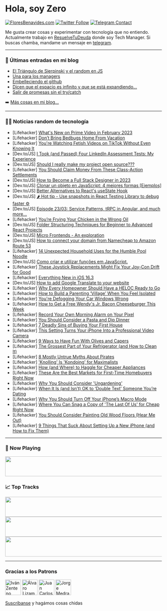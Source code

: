 # Hola, soy Zero

[![FloresBenavides.com](https://img.shields.io/website?down_message=oops&label=MiBlog&style=for-the-badge&up_message=online&url=https%3A%2F%2Ffloresbenavides.com)](https://floresbenavides.com) [![Twitter Follow](https://img.shields.io/twitter/follow/ZeroDragon?color=%231DA1F2&label=Follow&logo=twitter&logoColor=ffffff&style=for-the-badge)](https://twitter.com/zerodragon) [![Telegram Contact](https://img.shields.io/badge/escr%C3%ADbeme-ZeroDragon-%2326A5E4?style=for-the-badge&logo=telegram)](https://t.me/zerodragon)

Me gusta crear cosas y experimentar con tecnología que no entiendo.
Actualmente trabajo en [ResuelveTuDeuda](http://github.com/resuelve) donde soy Tech Manager.
Si buscas chamba, mandame un mensaje en [telegram](https://t.me/zerodragon).

---

### 📕 Últimas entradas en mi blog
<!-- BLOG-POST-LIST:START -->
- [El Triángulo de Sierpinski y el random en JS](https://floresbenavides.com/el-triangulo-de-sierpinski-y-el-random-en-js/)
- [Una para los managers](https://floresbenavides.com/una-para-los-managers/)
- [Embelleciendo el github](https://floresbenavides.com/embelleciendo-el-github/)
- [Dicen que el espacio es infinito y que se está expandiendo…](https://floresbenavides.com/dicen-que-el-espacio-es-infinito-y-que-se-esta-expandiendo/)
- [Salir de promesas sin el try/catch](https://floresbenavides.com/salir-de-promesas-sin-el-try-catch/)
<!-- BLOG-POST-LIST:END -->

➡️ [Más cosas en mi blog...](https://floresbenavides.com)

---

### 👨‍💻 Noticias random de tecnología
<!-- TECH-POSTS:START -->
- [Lifehacker] [What&#39;s New on Prime Video in February 2023](https://lifehacker.com/whats-new-on-prime-video-in-february-2023-1850020479)
- [Lifehacker] [Don’t Bring Bedbugs Home From Vacation](https://lifehacker.com/don-t-bring-bedbugs-home-from-vacation-1850020051)
- [Lifehacker] [You&#39;re Watching Fetish Videos on TikTok Without Even Knowing It](https://lifehacker.com/youre-watching-fetish-videos-on-tiktok-without-even-kno-1850019997)
- [Dev.to/JS] [I Took &lpar;and Passed&rpar; Four LinkedIn Assessment Tests: My Experience](https://dev.to/alvyynm/i-took-and-passed-four-linkedin-assessment-tests-my-experience-541o)
- [Dev.to/JS] [Should I really make my project open source???](https://dev.to/michthebrandofficial/should-i-really-make-my-project-open-source-5764)
- [Lifehacker] [You Should Claim Money From These Class-Action Settlements](https://lifehacker.com/you-should-claim-money-from-these-class-action-settleme-1850020120)
- [Dev.to/JS] [How to Become a Full Stack Designer in 2023](https://dev.to/michaellarocca/how-to-become-a-full-stack-designer-in-2023-1moe)
- [Dev.to/JS] [Clonar un objeto en JavaScript: 4 mejores formas [Ejemplos]](https://dev.to/khriztianmoreno/clonar-un-objeto-en-javascript-4-mejores-formas-ejemplos-1bke)
- [Dev.to/JS] [Better Alternatives to React&#39;s useState Hook](https://dev.to/cedricagoliki/better-reacts-usestate-hook-cg4)
- [Dev.to/JS] [🌶️ Hot tip - Use snapshots in React Testing Library to debug faster ⚙️](https://dev.to/jozsefdevs/hot-tip-use-snapshots-in-react-testing-library-to-debug-faster-42o7)
- [Dev.to/JS] [Episode 23/03: Service Patterns, tRPC in Angular, and much more...](https://dev.to/ng_news/episode-2303-service-patterns-trpc-in-angular-and-much-more-4b8g)
- [Lifehacker] [You’re Frying Your Chicken in the Wrong Oil](https://lifehacker.com/you-re-frying-your-chicken-in-the-wrong-oil-1850018801)
- [Dev.to/JS] [Folder Structuring Techniques for Beginner to Advanced React Projects](https://dev.to/fpaghar/folder-structuring-techniques-for-beginner-to-advanced-react-projects-30d7)
- [Dev.to/JS] [Micro Frontends - An exploration](https://dev.to/harshitakanal/micro-frontends-an-exploration-3nfc)
- [Dev.to/JS] [How to connect your domain from Namecheap to Amazon Route 53](https://dev.to/mayorscript/how-to-connect-your-domain-from-namecheap-to-amazon-route-53-4g3g)
- [Lifehacker] [14 Unexpected Household Uses for the Humble Pool Noodle](https://lifehacker.com/14-unexpected-household-uses-for-the-humble-pool-noodle-1850019454)
- [Dev.to/JS] [Como criar e utilizar funções em JavaScript.](https://dev.to/altencirsilvajr/como-criar-e-utilizar-funcoes-em-javascript-2bpe)
- [Lifehacker] [These Joystick Replacements Might Fix Your Joy-Con Drift for Good](https://lifehacker.com/these-joystick-replacements-might-fix-your-joy-con-drif-1850018788)
- [Lifehacker] [Everything New in iOS 16.3](https://lifehacker.com/everything-new-in-ios-16-3-1850019181)
- [Dev.to/JS] [How to add Google Translate to your website](https://dev.to/fanmixco/how-to-add-google-translate-to-your-website-59cc)
- [Lifehacker] [Why Every Homeowner Should Have a HELOC Ready to Go](https://lifehacker.com/why-every-homeowner-should-have-a-heloc-ready-to-go-1850018785)
- [Lifehacker] [How to Build a Parenting ‘Village’ When You Feel Isolated](https://lifehacker.com/how-to-build-a-parenting-village-when-you-feel-isolat-1850018379)
- [Lifehacker] [You&#39;re Defogging Your Car Windows Wrong](https://lifehacker.com/youre-defogging-your-car-windows-wrong-1850018118)
- [Lifehacker] [How to Get a Free Wendy&#39;s Jr. Bacon Cheeseburger This Week](https://lifehacker.com/how-to-get-a-free-wendys-jr-bacon-cheeseburger-this-we-1850018610)
- [Lifehacker] [Record Your Own Morning Alarm on Your Pixel](https://lifehacker.com/record-your-own-morning-alarm-on-your-pixel-1850018289)
- [Lifehacker] [You Should Consider a Pasta and Dip Dinner](https://lifehacker.com/you-should-consider-a-pasta-and-dip-dinner-1850017914)
- [Lifehacker] [7 Deadly Sins of Buying Your First House](https://lifehacker.com/7-deadly-sins-of-buying-your-first-house-1850014596)
- [Lifehacker] [This Setting Turns Your iPhone Into a Professional Video Camera](https://lifehacker.com/this-setting-turns-your-iphone-into-a-professional-vide-1850014040)
- [Lifehacker] [9 Ways to Have Fun With Olives and Capers](https://lifehacker.com/9-ways-to-have-fun-with-olives-and-capers-1850013089)
- [Lifehacker] [The Grossest Part of Your Refrigerator &lpar;and How to Clean It&rpar;](https://lifehacker.com/the-grossest-part-of-your-refrigerator-and-how-to-clea-1850012229)
- [Lifehacker] [8 Mostly Untrue Myths About Pirates](https://lifehacker.com/8-mostly-untrue-myths-about-pirates-1850008950)
- [Lifehacker] [&#39;Knolling&#39; Is &#39;Kondoing&#39; for Maximalists](https://lifehacker.com/knolling-is-kondoing-for-maximalists-1850013391)
- [Lifehacker] [How &lpar;and Where&rpar; to Haggle for Cheaper Appliances](https://lifehacker.com/how-and-where-to-haggle-for-cheaper-appliances-1850013405)
- [Lifehacker] [These Are the Best Markets for First-Time Homebuyers Right Now](https://lifehacker.com/these-are-the-best-markets-for-first-time-homebuyers-ri-1850013422)
- [Lifehacker] [Why You Should Consider &#39;Ungardening&#39;](https://lifehacker.com/why-you-should-consider-ungardening-1850012644)
- [Lifehacker] [When It Is &lpar;and Isn’t&rpar; OK to ‘Double Text’ Someone You’re Dating](https://lifehacker.com/when-it-is-and-isn-t-ok-to-double-text-someone-you-1850012867)
- [Lifehacker] [Why You Should Turn Off Your iPhone’s Macro Mode](https://lifehacker.com/why-you-should-turn-off-your-iphone-s-macro-mode-1850013633)
- [Lifehacker] [Where You Can Snag a Copy of &#39;The Last Of Us&#39; for Cheap Right Now](https://lifehacker.com/where-you-can-snag-a-copy-of-the-last-of-us-for-cheap-r-1850013560)
- [Lifehacker] [You Should Consider Painting Old Wood Floors &lpar;Hear Me Out&rpar;](https://lifehacker.com/you-should-consider-painting-old-wood-floors-hear-me-o-1850012146)
- [Lifehacker] [9 Things That Suck About Setting Up a New iPhone &lpar;and How to Fix Them&rpar;](https://lifehacker.com/9-things-that-suck-about-setting-up-a-new-iphone-and-h-1850011322)<!-- TECH-POSTS:END -->

---

### 🎵 Now Playing
<a href="https://spotify-now-playing-dun.vercel.app/now-playing?open"><img src="https://spotify-now-playing-dun.vercel.app/now-playing" width="540" height="64"></a>

### 📈 Top Tracks
<a href="https://spotify-now-playing-dun.vercel.app/top-tracks?i=1&open"><img src="https://spotify-now-playing-dun.vercel.app/top-tracks?i=1" width="540" height="64"></a>
<a href="https://spotify-now-playing-dun.vercel.app/top-tracks?i=2&open"><img src="https://spotify-now-playing-dun.vercel.app/top-tracks?i=2" width="540" height="64"></a>
<a href="https://spotify-now-playing-dun.vercel.app/top-tracks?i=3&open"><img src="https://spotify-now-playing-dun.vercel.app/top-tracks?i=3" width="540" height="64"></a>

---

### Gracias a los Patrons
[<img src="https://avatars.githubusercontent.com/u/243380?v=4" alt="Iván Zenteno" width="50px">](https://github.com/k001) [<img src="https://avatars.githubusercontent.com/u/19955639?v=4" alt="Álvaro Lizama" width="50px">](https://github.com/alvarolizama) [<img src="https://avatars.githubusercontent.com/u/2718753?v=4" alt="Juan Carlos Ruiz" width="50px">](https://github.com/JuanCrg90) [<img src="https://avatars.githubusercontent.com/u/37025?v=4" alt="Jorge Medrano" width="50px">](https://github.com/h1pp1e) 

[Suscríbanse](https://www.patreon.com/zerodragon) y hagámos cosas chidas
